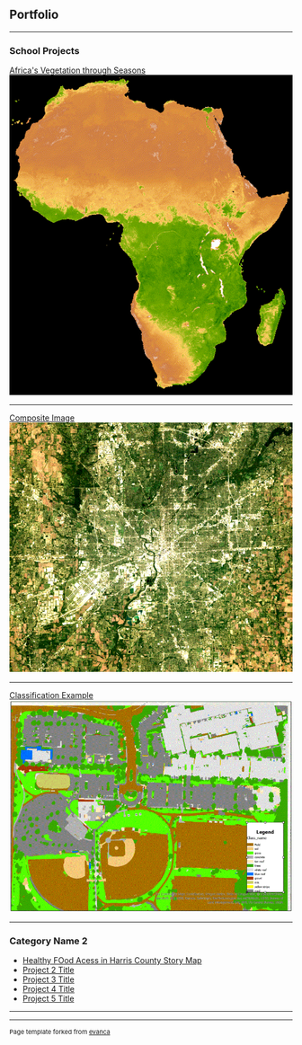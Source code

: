 ## Portfolio

---

### School Projects 

[Africa's Vegetation through Seasons](/sample_page)
<img src="/images/AfricaGif.gif?raw=true"/>

---
[Composite Image](/pdf/sample_presentation.pdf)
<img src="/images/feature.GIF?raw=true"/>

---
[Classification Example](http://example.com/)
<img src="/images/Classification.GIF?raw=true"/>

---

### Category Name 2

- [Healthy FOod Acess in Harris County Story Map](https://storymaps.arcgis.com/stories/ac434c4685304321a18f47bd3c0dffcd/)
- [Project 2 Title](http://example.com/)
- [Project 3 Title](http://example.com/)
- [Project 4 Title](http://example.com/)
- [Project 5 Title](http://example.com/)

---




---
<p style="font-size:11px">Page template forked from <a href="https://github.com/evanca/quick-portfolio">evanca</a></p>
<!-- Remove above link if you don't want to attibute -->
